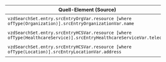 | Quell-Element (Source) | Ziel-Element (Target) | Beschreibung |
|------------------------|-----------------------|--------------|
| `vzdSearchSet.entry.srcEntryOrgVar.resource [where ofType(Organization)].srcEntryOrganizationVar.name` | `bfarmOrganization.name` | Copy Name to Organization |
| `vzdSearchSet.entry.srcEntryHCSVar.resource [where ofType(HealthcareService)].srcEntryHealthcareServiceVar.telecom` | `bfarmOrganization.telecom` | Copy telecom to HealthcareService |
| `vzdSearchSet.entry.srcEntryHCSVar.resource [where ofType(Location)].srcEntryLocationVar.address` | `bfarmOrganization.address` | Copy address to Location |
